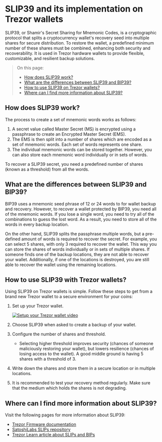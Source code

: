# SLIP39 and its implementation on Trezor wallets

SLIP39, or Shamir's Secret Sharing for Mnemonic Codes, is a cryptographic protocol that splits a cryptocurrency wallet's recovery seed into multiple shares for secure distribution. To restore the wallet, a predefined minimum number of these shares must be combined, enhancing both security and recoverability. It is used in Trezor hardware wallets to provide flexible, customizable, and resilient backup solutions.

> On this page:
> 
> - [How does SLIP39 work?](#how-does-slip39-work)
> - [What are the differences between SLIP39 and BIP39?](#what-are-the-differences-between-slip39-and-bip39)
> - [How to use SLIP39 on Trezor wallets?](#how-to-use-slip39-with-trezor-wallets)
> - [Where can I find more information about SLIP39?](#where-can-i-find-more-information-about-slip39)

## How does SLIP39 work?

The process to create a set of mnemonic words works as follows:

1. A secret value called Master Secret (MS) is encrypted using a passphrase to create an Encrypted Master Secret (EMS).
2. The EMS is then split into a number of shares which are encoded as a set of mnemonic words. Each set of words represents one share.
3. The individual mnemonic words can be stored together. However, you can also store each mnemonic word individually or in sets of words.

To recover a SLIP39 secret, you need a predefined number of shares (known as a threshold) from all the words.

## What are the differences between SLIP39 and BIP39?

BIP39 uses a mnemonic seed phrase of 12 or 24 words to for wallet backup and recovery. However, to recover a wallet protected by BIP39, you need all of the mnemonic words. If you lose a single word, you need to try all of the combinations to guess the lost word. As a result, you need to store all of the words in every backup location.

On the other hand, SLIP39 splits the passphrase multiple words, but a pre-defined amount of words is required to recover the secret. For example, you can select 5 shares, with only 3 required to recover the wallet. This way you can store the shares of words individually or in sets of multiple shares. If someone finds one of the backup locations, they are not able to recover your wallet. Additionally, if one of the locations is destroyed, you are still able to recover the wallet using the remaining locations.

## How to use SLIP39 with Trezor wallets?

Using SLIP39 on Trezor wallets is simple. Follow these steps to get from a brand new Trezor wallet to a secure environment for your coins:

1. Set up your Trezor wallet.

    [![Setup your Trezor wallet video](https://img.youtube.com/vi/HuVH_9hnUu8/0.jpg)](https://www.youtube.com/watch?v=HuVH_9hnUu8)

2. Choose SLIP39 when asked to create a backup of your wallet.
3. Configure the number of shares and threshold.
    - Selecting higher threshold improves security (chances of someone maliciously restoring your wallet), but lowers resilience (chances of losing access to the wallet). A good middle ground is having 5 shares with a threshold of 3.
4. Write down the shares and store them in a secure location or in multiple locations.
5. It is recommended to test your recovery method regularly. Make sure that the medium which holds the shares is not degrading.

## Where can I find more information about SLIP39?

Visit the following pages for more information about SLIP39:

- [Trezor Firmware documentation](https://docs.trezor.io/trezor-firmware/core/misc/slip0039.html)
- [SatoshiLabs SLIPs repository](https://github.com/satoshilabs/slips/blob/master/slip-0039.md)
- [Trezor Learn article about SLIPs and BIPs](https://trezor.io/learn/a/what-are-bips-slips)